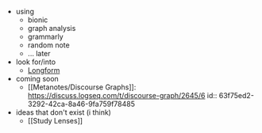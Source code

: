 - using
	- bionic
	- graph analysis
	- grammarly
	- random note
	- ... later
- look for/into
	- [Longform](https://discuss.logseq.com/t/longform-writing-in-logseq/3527/56)
- coming soon
	- [[Metanotes/Discourse Graphs]]: https://discuss.logseq.com/t/discourse-graph/2645/6
	  id:: 63f75ed2-3292-42ca-8a46-9fa759f78485
- ideas that don't exist (i think)
	- [[Study Lenses]]